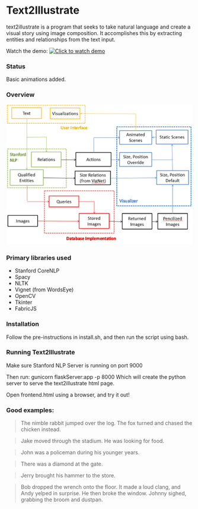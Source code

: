 # Text2Illustrate

text2illustrate is a program that seeks to take natural language and create a visual story using image composition. It accomplishes this by extracting entities and relationships from the text input.

Watch the demo:
[![Click to watch demo](https://img.youtube.com/vi/3JWEpoO8me0/0.jpg)](https://www.youtube.com/watch?v=3JWEpoO8me0)

### Status

Basic animations added.

### Overview

![alt text][plan]

[plan]: plan.png

### Primary libraries used

- Stanford CoreNLP
- Spacy
- NLTK
- Vignet (from WordsEye)
- OpenCV
- Tkinter
- FabricJS

### Installation

Follow the pre-instructions in install.sh, and then run the script using bash.

### Running Text2Illustrate

Make sure Stanford NLP Server is running on port 9000

Then run: gunicorn flaskServer:app -p 8000
Which will create the python server to serve the text2illustrate html page.

Open frontend.html using a browser, and try it out!

### Good examples:

> The nimble rabbit jumped over the log. The fox turned and chased the chicken instead.

> Jake moved through the stadium. He was looking for food.

> John was a policeman during his younger years.

> There was a diamond at the gate.

> Jerry brought his hammer to the store.

> Bob dropped the wrench onto the floor. It made a loud clang, and Andy yelped in surprise. He then broke the window. Johnny sighed, grabbing the broom and dustpan.


